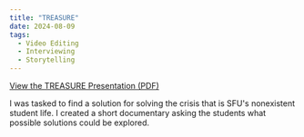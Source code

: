 ```yaml
---
title: "TREASURE"
date: 2024-08-09
tags:
  - Video Editing
  - Interviewing
  - Storytelling
---
```


[View the TREASURE Presentation (PDF)](https://vancityvalle.github.io/uploads/TREASURE.pdf)

 I was tasked to find a solution for solving the crisis that is SFU's nonexistent student life. I created a short documentary asking the students what possible solutions could be explored.